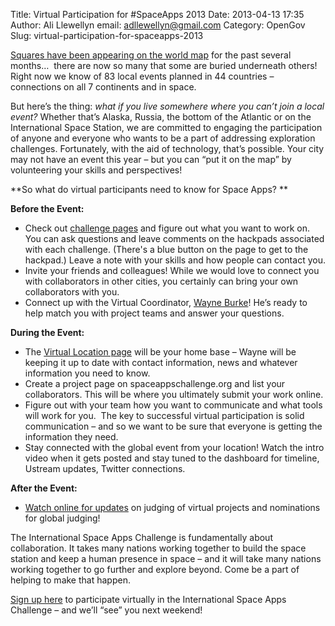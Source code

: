 Title: Virtual Participation for #SpaceApps 2013
Date: 2013-04-13 17:35
Author: Ali Llewellyn
email: adllewellyn@gmail.com
Category: OpenGov
Slug: virtual-participation-for-spaceapps-2013

[Squares have been appearing on the world map][] for the past several
months…  there are now so many that some are buried underneath others!
Right now we know of 83 local events planned in 44 countries –
connections on all 7 continents and in space.

But here’s the thing: *what if you live somewhere where you can’t join a
local event?* Whether that’s Alaska, Russia, the bottom of the Atlantic
or on the International Space Station, we are committed to engaging the
participation of anyone and everyone who wants to be a part of
addressing exploration challenges. Fortunately, with the aid of
technology, that’s possible. Your city may not have an event this year –
but you can “put it on the map” by volunteering your skills and
perspectives!

**So what do virtual participants need to know for Space Apps? **

**Before the Event:**

-   Check out [challenge pages][] and figure out what you want to work
    on. You can ask questions and leave comments on the hackpads
    associated with each challenge. (There's a blue button on the page
    to get to the hackpad.) Leave a note with your skills and how people
    can contact you.
-   Invite your friends and colleagues! While we would love to connect
    you with collaborators in other cities, you certainly can bring your
    own collaborators with you.
-   Connect up with the Virtual Coordinator, [Wayne Burke][]! He’s ready
    to help match you with project teams and answer your questions.

**During the Event:**

-   The [Virtual Location page][] will be your home base – Wayne will be
    keeping it up to date with contact information, news and whatever
    information you need to know.
-   Create a project page on spaceappschallenge.org and list your
    collaborators. This will be where you ultimately submit your work
    online.
-   Figure out with your team how you want to communicate and what tools
    will work for you.  The key to successful virtual participation is
    solid communication – and so we want to be sure that everyone is
    getting the information they need.
-   Stay connected with the global event from your location! Watch the
    intro video when it gets posted and stay tuned to the dashboard for
    timeline, Ustream updates, Twitter connections.

**After the Event:**

-   [Watch online for updates][] on judging of virtual projects and
    nominations for global judging!

The International Space Apps Challenge is fundamentally about
collaboration. It takes many nations working together to build the space
station and keep a human presence in space – and it will take many
nations working together to go further and explore beyond. Come be a
part of helping to make that happen.

[Sign up here][] to participate virtually in the International Space
Apps Challenge – and we’ll “see” you next weekend!

  [Squares have been appearing on the world map]: http://spaceappschallenge.org/
  [challenge pages]: http://spaceappschallenge.org/challenges/
  [Wayne Burke]: https://twitter.com/wmburke
  [Virtual Location page]: http://spaceappschallenge.org/location/virtual/
  [Watch online for updates]: https://twitter.com/spaceapps
  [Sign up here]: http://spaceappschallenge.org/register/
